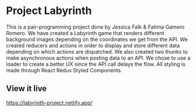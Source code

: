 # Project Labyrinth

This is a pair-programming project done by Jessica Falk & Fatima Gamero Romero.
We have created a Labyrinth game that renders different background images depending on the coordinates we get from the API. We created reducers and actions in order to display and store different data depending on which actions are dispatched. We also created two thunks to make asynchronous actions when posting data to an API.
We chose to use a loader to create a better UX since the API call delays the flow. All styling is made through React Redux Styled Components.

## View it live

https://labyrinth-project.netlify.app/